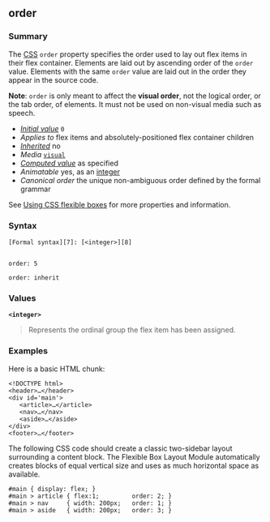 ## order

### Summary

The [CSS][0] `order` property specifies the order used to lay out flex items in their flex container. Elements are laid out by ascending order of the `order` value. Elements with the same `order` value are laid out in the order they appear in the source code.

**Note**: `order` is only meant to affect the **visual order**, not the logical order, or the tab order, of elements. It must not be used on non-visual media such as speech.

* _[Initial value][1]_ `0` 
* _Applies to_ flex items and absolutely-positioned flex container children 
* _[Inherited][2]_ no 
* _Media_ [`visual`][3] 
* _[Computed value][4]_ as specified 
* _Animatable_ yes, as an [integer][5] 
* _Canonical order_ the unique non-ambiguous order defined by the formal grammar

See [Using CSS flexible boxes][6] for more properties and information.

### Syntax

    [Formal syntax][7]: [<integer>][8]
    

    order: 5
    
    order: inherit
    

### Values

**`<integer>`**

> Represents the ordinal group the flex item has been assigned.

### Examples

Here is a basic HTML chunk:

    <!DOCTYPE html>
    <header>…</header>
    <div id='main'>
       <article>…</article>
       <nav>…</nav>
       <aside>…</aside>
    </div>
    <footer>…</footer>

The following CSS code should create a classic two-sidebar layout surrounding a content block. The Flexible Box Layout Module automatically creates blocks of equal vertical size and uses as much horizontal space as available.

    #main { display: flex; }
    #main > article { flex:1;         order: 2; }
    #main > nav     { width: 200px;   order: 1; }
    #main > aside   { width: 200px;   order: 3; }



[0]: https://developer.mozilla.org/en/docs/CSS "CSS"
[1]: https://developer.mozilla.org/en/docs/CSS/initial_value
[2]: https://developer.mozilla.org/en/docs/CSS/inheritance
[3]: https://developer.mozilla.org/en/docs/CSS/@media#Media_groups
[4]: https://developer.mozilla.org/en/docs/CSS/computed_value
[5]: https://developer.mozilla.org/en/docs/CSS/integer#Interpolation "Values of the <integer> CSS data type are interpolated via integer discrete steps. The calculation is done as if they were real, floating-point numbers and the discrete value is obtained using the floor function."
[6]: https://developer.mozilla.org/en/docs/CSS/Using_CSS_flexible_boxes "CSS/Using_CSS_flexible_boxes"
[7]: https://developer.mozilla.org/en/docs/CSS/Value_definition_syntax "CSS/Value_definition_syntax"
[8]: https://developer.mozilla.org/en/docs/Web/CSS/integer